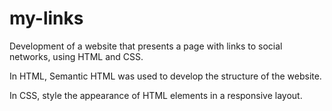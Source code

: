 # my-links

Development of a website that presents a page with links to social networks, using HTML and CSS.

In HTML, Semantic HTML was used to develop the structure of the website.

In CSS, style the appearance of HTML elements in a responsive layout.
